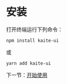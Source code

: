 # 安装

打开终端运行下列命令：

```
npm install kaite-ui
```

或

```
yarn add kaite-ui
```

下一节：[开始使用](#/doc/get-started)
